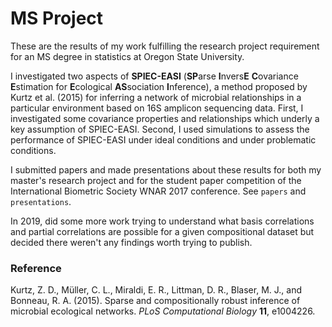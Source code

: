 # MS Project

These are the results of my work fulfilling the research project requirement for an MS degree in statistics at Oregon State University.

I investigated two aspects of **SPIEC-EASI** (**SP**arse **I**nvers**E** **C**ovariance **E**stimation for **E**cological **AS**sociation **I**nference), a method proposed by Kurtz et al. (2015) for inferring a network of microbial relationships in a particular environment based on 16S amplicon sequencing data. First, I investigated  some covariance properties and relationships which underly a key assumption of SPIEC-EASI. Second, I used simulations to assess the performance of SPIEC-EASI under ideal conditions and under problematic conditions.

I submitted papers and made presentations about these results for both my master's research project and for the student paper competition of the International Biometric Society WNAR 2017 conference. See `papers` and `presentations`.

In 2019, did some more work trying to understand what basis correlations and partial correlations are possible for a given compositional dataset but decided there weren't any findings worth trying to publish.

### Reference

Kurtz, Z. D., Müller, C. L., Miraldi, E. R., Littman, D. R., Blaser, M. J., and Bonneau, R. A. (2015). Sparse and compositionally robust inference of microbial ecological networks. *PLoS Computational Biology* **11**, e1004226.

